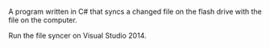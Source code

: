 A program written in C# that syncs a changed file on the flash drive with the file on the computer.

Run the file syncer on Visual Studio 2014.
